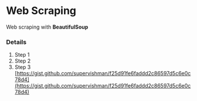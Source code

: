 # Web Scraping
Web scraping with **BeautifulSoup**

### Details
1. Step 1
2. Step 2
3. Step 3
[https://gist.github.com/supervishman/f25d91fe6faddd2c86597d5c6e0c78d4](https://gist.github.com/supervishman/f25d91fe6faddd2c86597d5c6e0c78d4)
